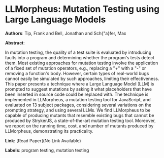 # LLMorpheus: Mutation Testing using Large Language Models

**Authors**: Tip, Frank and Bell, Jonathan and Sch{\"a}fer, Max

**Abstract**:

In mutation testing, the quality of a test suite is evaluated by introducing faults into a program and determining whether the program's tests detect them. Most existing approaches for mutation testing involve the application of a fixed set of mutation operators, e.g., replacing a "+" with a "-" or removing a function's body. However, certain types of real-world bugs cannot easily be simulated by such approaches, limiting their effectiveness. This paper presents a technique where a Large Language Model (LLM) is prompted to suggest mutations by asking it what placeholders that have been inserted in source code could be replaced with. The technique is implemented in LLMorpheus, a mutation testing tool for JavaScript, and evaluated on 13 subject packages, considering several variations on the prompting strategy, and using several LLMs. We find LLMorpheus to be capable of producing mutants that resemble existing bugs that cannot be produced by StrykerJS, a state-of-the-art mutation testing tool. Moreover, we report on the running time, cost, and number of mutants produced by LLMorpheus, demonstrating its practicality.

**Link**: [Read Paper](No Link Available)

**Labels**: program testing, mutation testing
